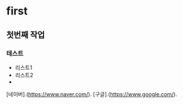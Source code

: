 # first
## 첫번째 작업
### 테스트
- 리스트1
- 리스트2
- 

[네이버].(https://www.naver.com/).
[구글].(https://www.google.com/).
